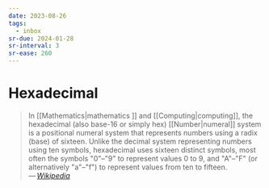 ```yaml
---
date: 2023-08-26
tags:
  - inbox
sr-due: 2024-01-28
sr-interval: 3
sr-ease: 260
---
```


# Hexadecimal

> In [[Mathematics|mathematics ]] and [[Computing|computing]], the hexadecimal
> (also base-16 or simply hex) [[Number|numeral]] system is a positional numeral
> system that represents numbers using a radix (base) of sixteen. Unlike the
> decimal system representing numbers using ten symbols, hexadecimal uses
> sixteen distinct symbols, most often the symbols "0"–"9" to represent values 0
> to 9, and "A"–"F" (or alternatively "a"–"f") to represent values from ten to
> fifteen.\
> — <cite>[Wikipedia](https://en.wikipedia.org/wiki/Hexadecimal)</cite>